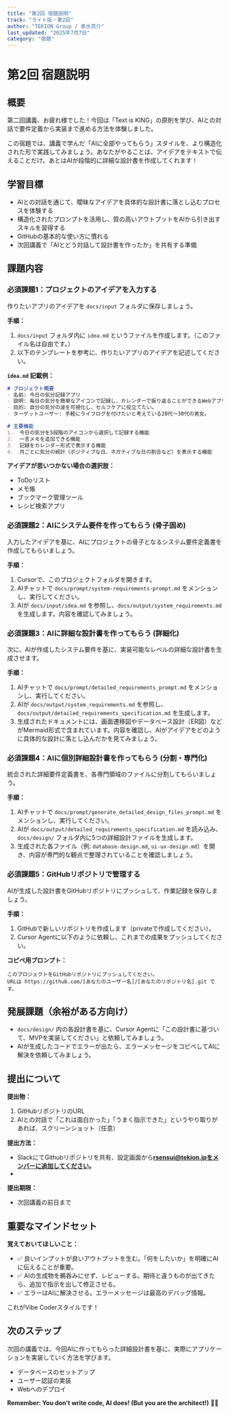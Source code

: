 ```yaml
---
title: "第2回 宿題説明"
track: "ライト版・第2回"
author: "TEKION Group / 泉水亮介"
last_updated: "2025年7月7日"
category: "宿題"
---
```


# 第2回 宿題説明

## 概要
第二回講義、お疲れ様でした！今回は「Text is KING」の原則を学び、AIとの対話で要件定義から実装まで進める方法を体験しました。

この宿題では、講義で学んだ「AIに全部やってもらう」スタイルを、より構造化された形で実践してみましょう。あなたがやることは、アイデアをテキストで伝えることだけ。あとはAIが段階的に詳細な設計書を作成してくれます！

## 学習目標
- AIとの対話を通じて、曖昧なアイデアを具体的な設計書に落とし込むプロセスを体験する
- 構造化されたプロンプトを活用し、質の高いアウトプットをAIから引き出すスキルを習得する
- GitHubの基本的な使い方に慣れる
- 次回講義で「AIとどう対話して設計書を作ったか」を共有する準備

## 課題内容

### 必須課題1：プロジェクトのアイデアを入力する
作りたいアプリのアイデアを `docs/input` フォルダに保存しましょう。

**手順：**
1.  `docs/input` フォルダ内に `idea.md` というファイルを作成します。（このファイル名は自由です。）
2.  以下のテンプレートを参考に、作りたいアプリのアイデアを記述してください。

**`idea.md` 記載例：**
```markdown
# プロジェクト概要
- 名前: 今日の気分記録アプリ
- 説明: 毎日の気分を簡単なアイコンで記録し、カレンダーで振り返ることができるWebアプリ。
- 目的: 自分の気分の波を可視化し、セルフケアに役立てたい。
- ターゲットユーザー: 手軽にライフログを付けたいと考えている20代〜30代の男女。

# 主要機能
1.  今日の気分を5段階のアイコンから選択して記録する機能
2.  一言メモを追加できる機能
3.  記録をカレンダー形式で表示する機能
4.  月ごとに気分の統計（ポジティブな日、ネガティブな日の割合など）を表示する機能
```
**アイデアが思いつかない場合の選択肢：**
- ToDoリスト
- メモ帳
- ブックマーク管理ツール
- レシピ検索アプリ

### 必須課題2：AIにシステム要件を作ってもらう (骨子固め)
入力したアイデアを基に、AIにプロジェクトの骨子となるシステム要件定義書を作成してもらいましょう。

**手順：**
1.  Cursorで、このプロジェクトフォルダを開きます。
2.  AIチャットで `docs/prompt/system-requirements-prompt.md` をメンションし、実行してください。
3.  AIが `docs/input/idea.md` を参照し、`docs/output/system_requirements.md` を生成します。内容を確認してみましょう。

### 必須課題3：AIに詳細な設計書を作ってもらう (詳細化)
次に、AIが作成したシステム要件を基に、実装可能なレベルの詳細な設計書を生成させます。

**手順：**
1.  AIチャットで `docs/prompt/detailed_requirements_prompt.md` をメンションし、実行してください。
2.  AIが `docs/output/system_requirements.md` を参照し、`docs/output/detailed_requirements_specification.md` を生成します。
3.  生成されたドキュメントには、画面遷移図やデータベース設計（ER図）などがMermaid形式で含まれています。内容を確認し、AIがアイデアをどのように具体的な設計に落とし込んだかを見てみましょう。

### 必須課題4：AIに個別詳細設計書を作ってもらう (分割・専門化)
統合された詳細要件定義書を、各専門領域のファイルに分割してもらいましょう。

**手順：**
1.  AIチャットで `docs/prompt/generate_detailed_design_files_prompt.md` をメンションし、実行してください。
2.  AIが `docs/output/detailed_requirements_specification.md` を読み込み、`docs/design/` フォルダ内に5つの詳細設計ファイルを生成します。
3.  生成された各ファイル（例: `database-design.md`, `ui-ux-design.md`）を開き、内容が専門的な観点で整理されていることを確認しましょう。

### 必須課題5：GitHubリポジトリで管理する
AIが生成した設計書をGitHubリポジトリにプッシュして、作業記録を保存しましょう。

**手順：**
1.  GitHubで新しいリポジトリを作成します（privateで作成してください）。
2.  Cursor Agentに以下のように依頼し、これまでの成果をプッシュしてください。

**コピペ用プロンプト：**
```
このプロジェクトをGitHubリポジトリにプッシュしてください。
URLは https://github.com/[あなたのユーザー名]/[あなたのリポジトリ名].git です。
```

## 発展課題（余裕がある方向け）
- `docs/design/` 内の各設計書を基に、Cursor Agentに「この設計書に基づいて、MVPを実装してください」と依頼してみましょう。
- AIが生成したコードでエラーが出たら、エラーメッセージをコピペしてAIに解決を依頼してみましょう。

## 提出について

**提出物：**
1.  GitHubリポジトリのURL
2.  AIとの対話で「これは面白かった」「うまく指示できた」というやり取りがあれば、スクリーンショット（任意）

**提出方法：**
- SlackにてGithubリポジトリを共有、設定画面から**rsensui@tekion.jpをメンバーに追加してください。**
- 

**提出期限：**
- 次回講義の前日まで

## 重要なマインドセット

**覚えておいてほしいこと：**
- ✅ 良いインプットが良いアウトプットを生む。「何をしたいか」を明確にAIに伝えることが重要。
- ✅ AIの生成物を鵜呑みにせず、レビューする。期待と違うものが出てきたら、追加で指示を出して修正させる。
- ✅ エラーはAIに解決させる。エラーメッセージは最高のデバッグ情報。

これがVibe Coderスタイルです！

## 次のステップ
次回の講義では、今回AIに作ってもらった詳細設計書を基に、実際にアプリケーションを実装していく方法を学びます。
- データベースのセットアップ
- ユーザー認証の実装
- Webへのデプロイ

**Remember: You don't write code, AI does! (But you are the architect!)** 🤖✨